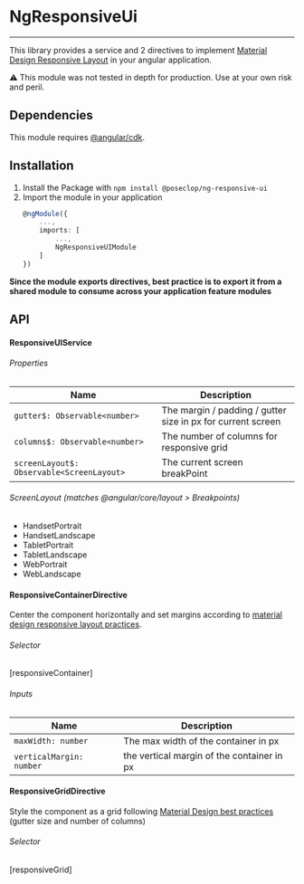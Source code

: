 # NgResponsiveUi
---

This library provides a service and 2 directives to implement [Material Design Responsive Layout](https://material.io/design/layout/responsive-layout-grid.html#columns-gutters-and-margins) in your angular application.

:warning: This module was not tested in depth for production. Use at your own risk and peril.

## Dependencies
This module requires [@angular/cdk](https://www.npmjs.com/package/@angular/cdk).

## Installation
1. Install the Package with `npm install @poseclop/ng-responsive-ui`
2. Import the module in your application
    ```typescript
    @ngModule({
        ...,
        imports: [
            ...,
            NgResponsiveUIModule
        ]
    })
    ```

**Since the module exports directives, best practice is to export it from a shared module to consume across your application feature modules**

## API
#### ResponsiveUIService
###### Properties
Name | Description
---- | -----------
`gutter$: Observable<number>` | The margin / padding / gutter size in px for current screen
`columns$: Observable<number>` | The number of columns for responsive grid
`screenLayout$: Observable<ScreenLayout>` | The current screen breakPoint

###### ScreenLayout (matches @angular/core/layout > Breakpoints)
- HandsetPortrait
- HandsetLandscape
- TabletPortrait
- TabletLandscape
- WebPortrait
- WebLandscape

#### ResponsiveContainerDirective
Center the component horizontally and set margins according to [material design responsive layout practices](https://material.io/design/layout/responsive-layout-grid.html#breakpoints).
###### Selector
\[responsiveContainer]
###### Inputs
Name | Description
---- | -----------
`maxWidth: number` | The max width of the container in px
`verticalMargin: number` | the vertical margin of the container in px

#### ResponsiveGridDirective
Style the component as a grid following [Material Design best practices](https://material.io/design/layout/responsive-layout-grid.html#breakpoints) (gutter size and number of columns)
###### Selector
\[responsiveGrid]